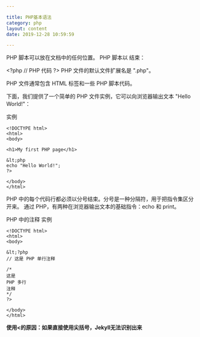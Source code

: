 ```yaml
---

title: PHP基本语法
category: php
layout: content
date: 2019-12-28 10:59:59

---
```

PHP 脚本可以放在文档中的任何位置。
PHP 脚本以 <?php 开始，以 ?> 结束：

&lt;?php
// PHP 代码
?>
PHP 文件的默认文件扩展名是 ".php"。

PHP 文件通常包含 HTML 标签和一些 PHP 脚本代码。

下面，我们提供了一个简单的 PHP 文件实例，它可以向浏览器输出文本 "Hello World!"：

实例

	<!DOCTYPE html>
	<html>
	<body>

	<h1>My first PHP page</h1>

	&lt;php
	echo "Hello World!";
	?>

	</body>
	</html>


PHP 中的每个代码行都必须以分号结束。分号是一种分隔符，用于把指令集区分开来。
通过 PHP，有两种在浏览器输出文本的基础指令：echo 和 print。

PHP 中的注释
实例

	<!DOCTYPE html>
	<html>
	<body>

	&lt;?php
	// 这是 PHP 单行注释

	/*
	这是
	PHP 多行
	注释
	*/
	?>

	</body>
	</html>


**使用&lt;的原因：如果直接使用尖括号，Jekyll无法识别出来**